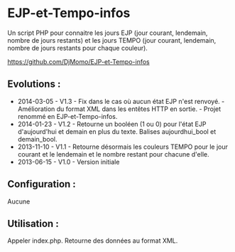 EJP-et-Tempo-infos
==========

Un script PHP pour connaitre les jours EJP (jour courant, lendemain, nombre de jours restants) et les jours TEMPO (jour courant, lendemain, nombre de jours restants pour chaque couleur).

https://github.com/DjMomo/EJP-et-Tempo-infos

Evolutions :
------------
* 2014-03-05 - V1.3 - Fix dans le cas où aucun état EJP n'est renvoyé.
					- Amélioration du format XML dans les entêtes HTTP en sortie.
					- Projet renommé en EJP-et-Tempo-infos.
* 2014-01-23 - V1.2 - Retourne un booléen (1 ou 0) pour l'état EJP d'aujourd'hui et demain en plus du texte. Balises aujourdhui_bool et demain_bool.
* 2013-11-10 - V1.1 - Retourne désormais les couleurs TEMPO pour le jour courant et le lendemain et le nombre restant pour chacune d'elle.
* 2013-06-15 - V1.0 - Version initiale

Configuration :
---------------
Aucune

Utilisation :
-------------
Appeler index.php.
Retourne des données au format XML.
